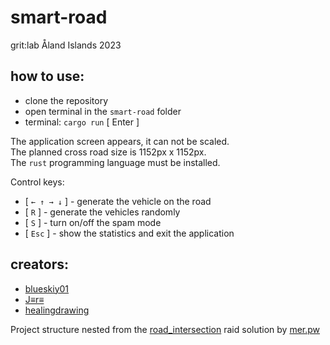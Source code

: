 # smart-road
grit:lab Åland Islands 2023

## how to use:
- clone the repository
- open terminal in the `smart-road` folder
- terminal: `cargo run` [ Enter ]

The application screen appears, it can not be scaled.  
The planned cross road size is 1152px x 1152px.  
The `rust` programming language must be installed.

Control keys:
- [ `← ↑ → ↓` ] - generate the vehicle on the road
- [ `R` ] - generate the vehicles randomly
- [ `S` ] - turn on/off the spam mode
- [ `Esc` ] - show the statistics and exit the application

## creators:
- [blueskiy01](https://github.com/blueskiy01)
- [J≡r≡](https://github.com/Jeresss)
- [healingdrawing](https://healingdrawing.github.io)

Project structure nested from the [road_intersection](https://public.01-edu.org/subjects/road_intersection/) raid solution by [mer.pw](https://mer.pw)

